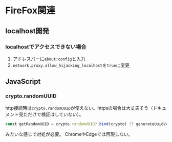 # FireFox関連

## localhost開発

### localhostでアクセスできない場合

1. アドレスバーに`about:config`と入力
2. `network.proxy.allow_hijacking_localhost`を`true`に変更

## JavaScript

### crypto.randomUUID

http接続時は`crypto.randomUUID`が使えない。httpsの場合は大丈夫そう（ドキュメント見ただけで検証はしていない）。

```js
const getRandomUUID = crypto.randomUUID?.bind(crypto) ?? generateUuidV4;
```

みたいな感じで対処が必要。
ChromeやEdgeでは再現しない。
